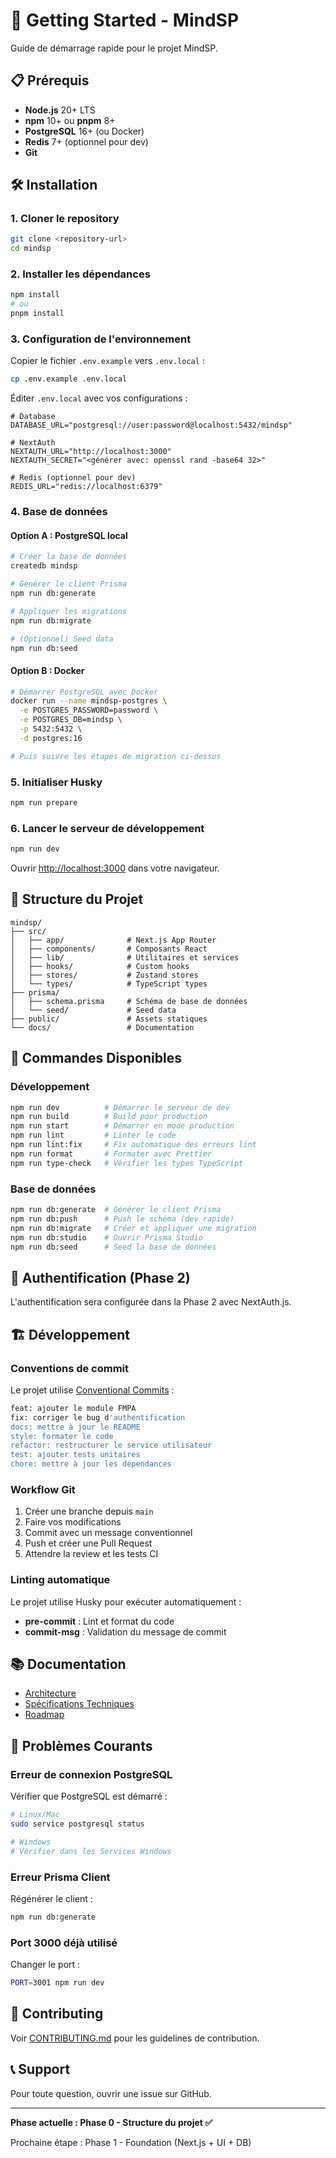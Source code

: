 # 🚀 Getting Started - MindSP

Guide de démarrage rapide pour le projet MindSP.

## 📋 Prérequis

- **Node.js** 20+ LTS
- **npm** 10+ ou **pnpm** 8+
- **PostgreSQL** 16+ (ou Docker)
- **Redis** 7+ (optionnel pour dev)
- **Git**

## 🛠️ Installation

### 1. Cloner le repository

```bash
git clone <repository-url>
cd mindsp
```

### 2. Installer les dépendances

```bash
npm install
# ou
pnpm install
```

### 3. Configuration de l'environnement

Copier le fichier `.env.example` vers `.env.local` :

```bash
cp .env.example .env.local
```

Éditer `.env.local` avec vos configurations :

```env
# Database
DATABASE_URL="postgresql://user:password@localhost:5432/mindsp"

# NextAuth
NEXTAUTH_URL="http://localhost:3000"
NEXTAUTH_SECRET="<générer avec: openssl rand -base64 32>"

# Redis (optionnel pour dev)
REDIS_URL="redis://localhost:6379"
```

### 4. Base de données

#### Option A : PostgreSQL local

```bash
# Créer la base de données
createdb mindsp

# Générer le client Prisma
npm run db:generate

# Appliquer les migrations
npm run db:migrate

# (Optionnel) Seed data
npm run db:seed
```

#### Option B : Docker

```bash
# Démarrer PostgreSQL avec Docker
docker run --name mindsp-postgres \
  -e POSTGRES_PASSWORD=password \
  -e POSTGRES_DB=mindsp \
  -p 5432:5432 \
  -d postgres:16

# Puis suivre les étapes de migration ci-dessus
```

### 5. Initialiser Husky

```bash
npm run prepare
```

### 6. Lancer le serveur de développement

```bash
npm run dev
```

Ouvrir [http://localhost:3000](http://localhost:3000) dans votre navigateur.

## 📁 Structure du Projet

```
mindsp/
├── src/
│   ├── app/              # Next.js App Router
│   ├── components/       # Composants React
│   ├── lib/              # Utilitaires et services
│   ├── hooks/            # Custom hooks
│   ├── stores/           # Zustand stores
│   └── types/            # TypeScript types
├── prisma/
│   ├── schema.prisma     # Schéma de base de données
│   └── seed/             # Seed data
├── public/               # Assets statiques
└── docs/                 # Documentation
```

## 🧪 Commandes Disponibles

### Développement

```bash
npm run dev          # Démarrer le serveur de dev
npm run build        # Build pour production
npm run start        # Démarrer en mode production
npm run lint         # Linter le code
npm run lint:fix     # Fix automatique des erreurs lint
npm run format       # Formater avec Prettier
npm run type-check   # Vérifier les types TypeScript
```

### Base de données

```bash
npm run db:generate  # Générer le client Prisma
npm run db:push      # Push le schéma (dev rapide)
npm run db:migrate   # Créer et appliquer une migration
npm run db:studio    # Ouvrir Prisma Studio
npm run db:seed      # Seed la base de données
```

## 🔐 Authentification (Phase 2)

L'authentification sera configurée dans la Phase 2 avec NextAuth.js.

## 🏗️ Développement

### Conventions de commit

Le projet utilise [Conventional Commits](https://www.conventionalcommits.org/) :

```bash
feat: ajouter le module FMPA
fix: corriger le bug d'authentification
docs: mettre à jour le README
style: formater le code
refactor: restructurer le service utilisateur
test: ajouter tests unitaires
chore: mettre à jour les dépendances
```

### Workflow Git

1. Créer une branche depuis `main`
2. Faire vos modifications
3. Commit avec un message conventionnel
4. Push et créer une Pull Request
5. Attendre la review et les tests CI

### Linting automatique

Le projet utilise Husky pour exécuter automatiquement :

- **pre-commit** : Lint et format du code
- **commit-msg** : Validation du message de commit

## 📚 Documentation

- [Architecture](./docs/architecture.md)
- [Spécifications Techniques](./SPECS_TECHNIQUE.md)
- [Roadmap](./roadmap.md)

## 🐛 Problèmes Courants

### Erreur de connexion PostgreSQL

Vérifier que PostgreSQL est démarré :

```bash
# Linux/Mac
sudo service postgresql status

# Windows
# Vérifier dans les Services Windows
```

### Erreur Prisma Client

Régénérer le client :

```bash
npm run db:generate
```

### Port 3000 déjà utilisé

Changer le port :

```bash
PORT=3001 npm run dev
```

## 🤝 Contributing

Voir [CONTRIBUTING.md](./README.md#contributing) pour les guidelines de contribution.

## 📞 Support

Pour toute question, ouvrir une issue sur GitHub.

---

**Phase actuelle : Phase 0 - Structure du projet ✅**

Prochaine étape : Phase 1 - Foundation (Next.js + UI + DB)
